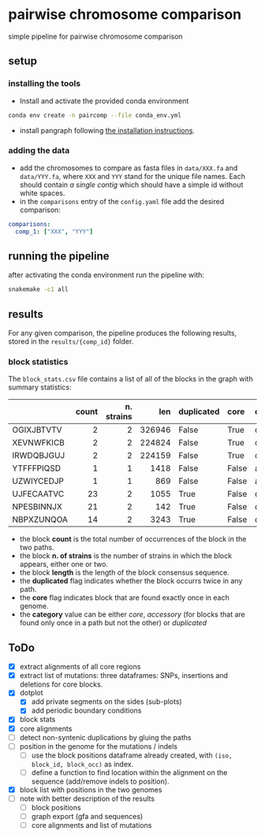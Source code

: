 # pairwise chromosome comparison

simple pipeline for pairwise chromosome comparison

## setup

### installing the tools

- Install and activate the provided conda environment
```sh
conda env create -n paircomp --file conda_env.yml
```
- install pangraph following [the installation instructions](https://neherlab.github.io/pangraph/#Installation).

### adding the data

- add the chromosomes to compare as fasta files in `data/XXX.fa` and `data/YYY.fa`, where `XXX` and `YYY` stand for the unique file names. Each should contain *a single contig* which should have a simple id without white spaces.
- in the `comparisons` entry of the `config.yaml` file add the desired comparison:
```yaml
comparisons:
  comp_1: ["XXX", "YYY"]
```

## running the pipeline

after activating the conda environment run the pipeline with:
```sh
snakemake -c1 all
```

## results

For any given comparison, the pipeline produces the following results, stored in the `results/{comp_id}` folder.

### block statistics

The `block_stats.csv` file contains a list of all of the blocks in the graph with summary statistics:

|            | count | n. strains |    len | duplicated | core  | category   |
| :--------- | ----: | ---------: | -----: | :--------- | :---- | :--------- |
| OGIXJBTVTV |     2 |          2 | 326946 | False      | True  | core       |
| XEVNWFKICB |     2 |          2 | 224824 | False      | True  | core       |
| IRWDQBJGUJ |     2 |          2 | 224159 | False      | True  | core       |
| YTFFFPIQSD |     1 |          1 |   1418 | False      | False | accessory  |
| UZWIYCEDJP |     1 |          1 |    869 | False      | False | accessory  |
| UJFECAATVC |    23 |          2 |   1055 | True       | False | duplicated |
| NPESBINNJX |    21 |          2 |    142 | True       | False | duplicated |
| NBPXZUNQOA |    14 |          2 |   3243 | True       | False | duplicated |

- the block **count** is the total number of occurrences of the block in the two paths.
- the block **n. of strains** is the number of strains in which the block appears, either one or two.
- the block **length** is the length of the block consensus sequence.
- the **duplicated** flag indicates whether the block occurrs twice in any path.
- the **core** flag indicates block that are found exactly once in each genome.
- the **category** value can be either *core*, *accessory* (for blocks that are found only once in a path but not the other) or *duplicated*


## ToDo

- [x] extract alignments of all core regions
- [x] extract list of mutations: three dataframes: SNPs, insertions and deletions for core blocks.
- [x] dotplot
  - [x] add private segments on the sides (sub-plots)
  - [x] add periodic boundary conditions
- [x] block stats
- [x] core alignments
- [ ] detect non-syntenic duplications by gluing the paths
- [ ] position in the genome for the mutations / indels
  - [ ] use the block positions dataframe already created, with `(iso, block_id, block_occ)` as index.
  - [ ] define a function to find location within the alignment on the sequence (add/remove indels to position).
- [x] block list with positions in the two genomes
- [ ] note with better description of the results
  - [ ] block positions
  - [ ] graph export (gfa and sequences)
  - [ ] core alignments and list of mutations